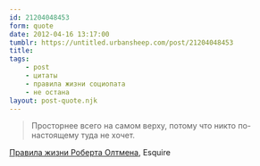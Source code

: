 ```yaml
---
id: 21204048453
form: quote
date: 2012-04-16 13:17:00
tumblr: https://untitled.urbansheep.com/post/21204048453
title: 
tags:
    - post
    - цитаты
    - правила жизни социопата
    - не остана
layout: post-quote.njk
---
```


<blockquote>
Просторнее всего на самом верху, потому что никто по-настоящему туда не хочет.
</blockquote>

<a href="http://esquire.ru/wil/robert-altman">Правила жизни Роберта Олтмена</a>, Esquire
